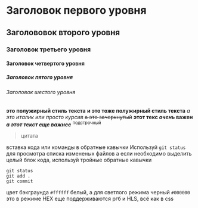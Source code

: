 # Заголовок первого уровня
## Заголововок второго уровня
### Заголовок третьего уровня
#### Заголовок четвертого уровня
##### Заголовок пятого уровня
###### Заголовок шестого уровня

**это полужирный стиль текста**
__и это тоже полужирный стиль текста__
*а это италик*
_или просто курсив_
~~а это зачеркнутый~~
**этот текс _очень_ важен**
***а этот текст еще важнее***
<sup>подстрочный</sup>

>цитата

вставка кода или команды в обратные кавычки
Используй `git status` для просмотра списка измененых файлов
а если необходимо выделить целый блок кода, используй тройные обратные кавычки
```
git status
git add .
git commit
```


цвет бэкграунда `#ffffff` белый, а для светлого режима черный `#000000`
это в режиме HEX
еще поддерживаются ргб и HLS, всё как в css


